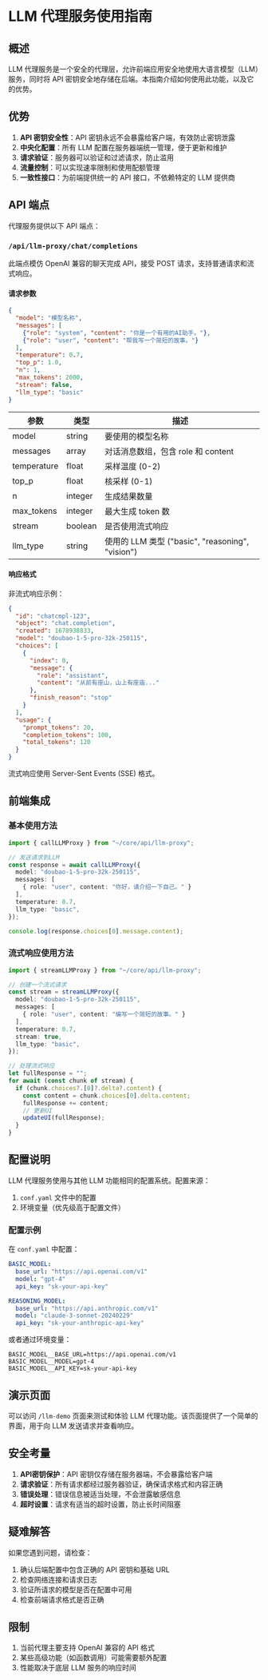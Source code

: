 # LLM 代理服务使用指南

## 概述

LLM 代理服务是一个安全的代理层，允许前端应用安全地使用大语言模型（LLM）服务，同时将 API 密钥安全地存储在后端。本指南介绍如何使用此功能，以及它的优势。

## 优势

1. **API 密钥安全性**：API 密钥永远不会暴露给客户端，有效防止密钥泄露
2. **中央化配置**：所有 LLM 配置在服务器端统一管理，便于更新和维护
3. **请求验证**：服务器可以验证和过滤请求，防止滥用
4. **流量控制**：可以实现速率限制和使用配额管理
5. **一致性接口**：为前端提供统一的 API 接口，不依赖特定的 LLM 提供商

## API 端点

代理服务提供以下 API 端点：

### `/api/llm-proxy/chat/completions`

此端点模仿 OpenAI 兼容的聊天完成 API，接受 POST 请求，支持普通请求和流式响应。

#### 请求参数

```json
{
  "model": "模型名称",
  "messages": [
    {"role": "system", "content": "你是一个有用的AI助手。"},
    {"role": "user", "content": "帮我写一个简短的故事。"}
  ],
  "temperature": 0.7,
  "top_p": 1.0,
  "n": 1,
  "max_tokens": 2000,
  "stream": false,
  "llm_type": "basic"
}
```

| 参数 | 类型 | 描述 |
|------|------|------|
| model | string | 要使用的模型名称 |
| messages | array | 对话消息数组，包含 role 和 content |
| temperature | float | 采样温度 (0-2) |
| top_p | float | 核采样 (0-1) |
| n | integer | 生成结果数量 |
| max_tokens | integer | 最大生成 token 数 |
| stream | boolean | 是否使用流式响应 |
| llm_type | string | 使用的 LLM 类型 ("basic", "reasoning", "vision") |

#### 响应格式

非流式响应示例：

```json
{
  "id": "chatcmpl-123",
  "object": "chat.completion",
  "created": 1678938833,
  "model": "doubao-1-5-pro-32k-250115",
  "choices": [
    {
      "index": 0,
      "message": {
        "role": "assistant",
        "content": "从前有座山，山上有座庙..."
      },
      "finish_reason": "stop"
    }
  ],
  "usage": {
    "prompt_tokens": 20,
    "completion_tokens": 100,
    "total_tokens": 120
  }
}
```

流式响应使用 Server-Sent Events (SSE) 格式。

## 前端集成

### 基本使用方法

```typescript
import { callLLMProxy } from "~/core/api/llm-proxy";

// 发送请求到LLM
const response = await callLLMProxy({
  model: "doubao-1-5-pro-32k-250115",
  messages: [
    { role: "user", content: "你好，请介绍一下自己。" }
  ],
  temperature: 0.7,
  llm_type: "basic",
});

console.log(response.choices[0].message.content);
```

### 流式响应使用方法

```typescript
import { streamLLMProxy } from "~/core/api/llm-proxy";

// 创建一个流式请求
const stream = streamLLMProxy({
  model: "doubao-1-5-pro-32k-250115",
  messages: [
    { role: "user", content: "编写一个简短的故事。" }
  ],
  temperature: 0.7,
  stream: true,
  llm_type: "basic",
});

// 处理流式响应
let fullResponse = "";
for await (const chunk of stream) {
  if (chunk.choices?.[0]?.delta?.content) {
    const content = chunk.choices[0].delta.content;
    fullResponse += content;
    // 更新UI
    updateUI(fullResponse);
  }
}
```

## 配置说明

LLM 代理服务使用与其他 LLM 功能相同的配置系统。配置来源：

1. `conf.yaml` 文件中的配置
2. 环境变量（优先级高于配置文件）

### 配置示例

在 `conf.yaml` 中配置：

```yaml
BASIC_MODEL:
  base_url: "https://api.openai.com/v1"
  model: "gpt-4"
  api_key: "sk-your-api-key"

REASONING_MODEL:
  base_url: "https://api.anthropic.com/v1"
  model: "claude-3-sonnet-20240229"
  api_key: "sk-your-anthropic-api-key"
```

或者通过环境变量：

```
BASIC_MODEL__BASE_URL=https://api.openai.com/v1
BASIC_MODEL__MODEL=gpt-4
BASIC_MODEL__API_KEY=sk-your-api-key
```

## 演示页面

可以访问 `/llm-demo` 页面来测试和体验 LLM 代理功能。该页面提供了一个简单的界面，用于向 LLM 发送请求并查看响应。

## 安全考量

1. **API密钥保护**：API 密钥仅存储在服务器端，不会暴露给客户端
2. **请求验证**：所有请求都经过服务器验证，确保请求格式和内容正确
3. **错误处理**：错误信息被适当处理，不会泄露敏感信息
4. **超时设置**：请求有适当的超时设置，防止长时间阻塞

## 疑难解答

如果您遇到问题，请检查：

1. 确认后端配置中包含正确的 API 密钥和基础 URL
2. 检查网络连接和请求日志
3. 验证所请求的模型是否在配置中可用
4. 检查前端请求格式是否正确

## 限制

1. 当前代理主要支持 OpenAI 兼容的 API 格式
2. 某些高级功能（如函数调用）可能需要额外配置
3. 性能取决于底层 LLM 服务的响应时间 